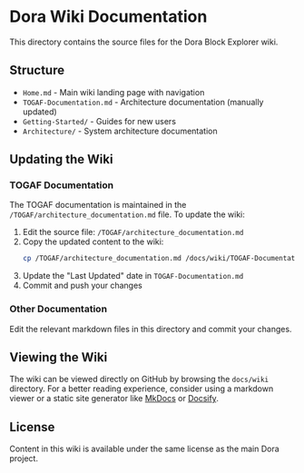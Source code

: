 # Dora Wiki Documentation

This directory contains the source files for the Dora Block Explorer wiki.

## Structure

- `Home.md` - Main wiki landing page with navigation
- `TOGAF-Documentation.md` - Architecture documentation (manually updated)
- `Getting-Started/` - Guides for new users
- `Architecture/` - System architecture documentation

## Updating the Wiki

### TOGAF Documentation

The TOGAF documentation is maintained in the `/TOGAF/architecture_documentation.md` file. To update the wiki:

1. Edit the source file: `/TOGAF/architecture_documentation.md`
2. Copy the updated content to the wiki:
   ```bash
   cp /TOGAF/architecture_documentation.md /docs/wiki/TOGAF-Documentation.md
   ```
3. Update the "Last Updated" date in `TOGAF-Documentation.md`
4. Commit and push your changes

### Other Documentation

Edit the relevant markdown files in this directory and commit your changes.

## Viewing the Wiki

The wiki can be viewed directly on GitHub by browsing the `docs/wiki` directory. For a better reading experience, consider using a markdown viewer or a static site generator like [MkDocs](https://www.mkdocs.org/) or [Docsify](https://docsify.js.org/).

## License

Content in this wiki is available under the same license as the main Dora project.
